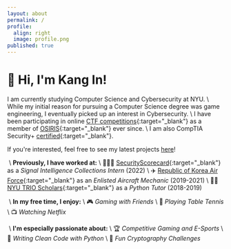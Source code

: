 ```yaml
---
layout: about
permalink: /
profile:
  align: right
  image: profile.png
published: true
---
```



# 👋 Hi, I'm Kang In!
I am currently studying Computer Science and Cybersecurity at NYU. \\
While my initial reason for pursuing a Computer Science degree was game engineering, I eventually picked up an interest in Cybersecurity. \\
I have been participating in online [CTF competitions](https://ctftime.org/ctf-wtf/){:target="_blank"} as a member of [OSIRIS](https://www.osiris.cyber.nyu.edu/){:target="_blank"} ever since. \\
I am also CompTIA Security+ [certified](/assets/CompTIA_Certificate.pdf){:target="_blank"}.

If you're interested, feel free to see my latest projects [here](https://kangin.me/blog/)!

&nbsp;\\
**Previously, I have worked at:** \\
👨🏼‍💻 [SecurityScorecard](https://securityscorecard.com/){:target="_blank"} as a *Signal Intelligence Collections Intern* (2022) \\
✈️ [Republic of Korea Air Force](https://en.wikipedia.org/wiki/Republic_of_Korea_Air_Force){:target="_blank"} as an *Enlisted Aircraft Mechanic* (2019-2021) \\
👨‍🏫 [NYU TRIO Scholars](https://engineering.nyu.edu/academics/support-services/undergraduate/trio-scholars-program/about-trio){:target="_blank"} as a *Python Tutor* (2018-2019)

&nbsp;\\
**In my free time, I enjoy:** \\
🎮 *Gaming with Friends* \\
🏓 *Playing Table Tennis* \\
📺 *Watching Netflix*

&nbsp;\\
**I'm especially passionate about:** \\
🏆 *Competitive Gaming and E-Sports* \\
🐍 *Writing Clean Code with Python* \\
🔐 *Fun Cryptography Challenges*


<!-- [Gradfolio](https://github.com/jitinnair1/gradfolio){:target="_blank"} is a responsive, dark-mode ready Jekyll theme designed keeping academia in mind. The easiest way to install the theme is to fork it using GitHub. Check the README file for [instructions](https://github.com/jitinnair1/gradfolio#installation){:target="_blank"}.

If you want to use this space to write your biography here, edit the `index.md` file. You can put a picture in, too. Rename your picture to `profile.png` and put it in the `assets/images/` folder.

The social-icons footer can be used to link profiles from GitHub, OrcID and ReasearchGate aprart form the usual Twitter, LinkedIn and Facebook. You can add your user ID in the `_config.yml` file to link your accounts. -->
